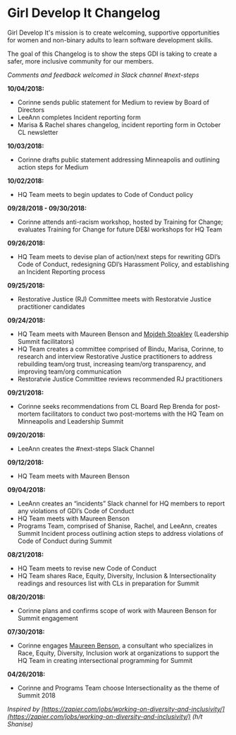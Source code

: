 # Girl Develop It Changelog

Girl Develop It's mission is to create welcoming, supportive opportunities for women and non-binary adults to learn software development skills.

The goal of this Changelog is to show the steps GDI is taking to create a safer, more inclusive community for our members. 

_Comments and feedback welcomed in Slack channel #next-steps_

**10/04/2018:** 
- Corinne sends public statement for Medium to review by Board of Directors
- LeeAnn completes Incident reporting form
- Marisa & Rachel shares changelog, incident reporting form in October CL newsletter

**10/03/2018:** 
- Corinne drafts public statement addressing Minneapolis and outlining action steps for Medium

**10/02/2018:** 
- HQ Team meets to begin updates to Code of Conduct policy 

**09/28/2018 - 09/30/2018:** 
- Corinne attends anti-racism workshop, hosted by Training for Change; evaluates Training for Change for future DE&I workshops for HQ Team

**09/26/2018:**
- HQ Team meets to devise plan of action/next steps for rewriting GDI’s Code of Conduct, redesigning GDI’s Harassment Policy, and establishing an Incident Reporting process

**09/25/2018:** 
- Restorative Justice (RJ) Committee meets with Restoratvie Justice practitioner candidates

**09/24/2018:**
- HQ Team meets with Maureen Benson and [Mojdeh Stoakley](http://mojdeh.weebly.com) (Leadership Summit facilitators)
- HQ Team creates a committee comprised of Bindu, Marisa, Corinne, to research and interview Restorative Justice practitioners to address rebuilding team/org trust, increasing team/org transparency, and improving team/org communication
- Restoratvie Justice Committee reviews recommended RJ practitioners

**09/21/2018:**
- Corinne seeks recommendations from CL Board Rep Brenda for post-mortem facilitators to conduct two post-mortems with the HQ Team on Minneapolis and Leadership Summit

**09/20/2018:**
- LeeAnn creates the #next-steps Slack Channel

**09/12/2018:**
- HQ Team meets with Maureen Benson

**09/04/2018:**
- LeeAnn creates an “incidents” Slack channel for HQ members to report any violations of GDI’s Code of Conduct
- HQ Team meets with Maureen Benson
- Programs Team, comprised of Shanise, Rachel, and LeeAnn, creates Summit Incident process outlining action steps to address violations of Code of Conduct during Summit

**08/21/2018:**
- HQ Team meets to revise new Code of Conduct
- HQ Team shares Race, Equity, Diversity, Inclusion & Intersectionality readings and resources list with CLs in preparation for Summit

**08/20/2018:**
- Corinne plans and confirms scope of work with Maureen Benson for Summit engagement

**07/30/2018:**
- Corinne engages [Maureen Benson](http://maureenbenson.org/), a consultant who specializes in Race, Equity, Diversity, Inclusion work at organizations to support the HQ Team in creating intersectional programming for Summit 

**04/26/2018:**
- Corinne and Programs Team choose Intersectionality as the theme of Summit 2018
 
_Inspired by [https://zapier.com/jobs/working-on-diversity-and-inclusivity/](https://zapier.com/jobs/working-on-diversity-and-inclusivity/) (h/t Shanise)_
